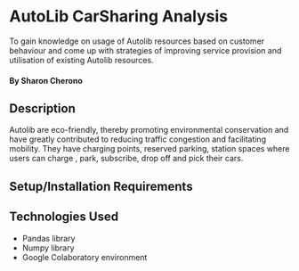 # AutoLib CarSharing Analysis
 To gain knowledge on usage of Autolib resources based on customer behaviour and come up with strategies of improving service provision and utilisation of existing Autolib resources.
#### By Sharon Cherono
## Description
Autolib are eco-friendly, thereby promoting environmental conservation and have greatly contributed to reducing traffic congestion and facilitating mobility.
They have charging points, reserved parking, station spaces where users can charge , park, subscribe, drop off and pick their cars.

## Setup/Installation Requirements

## Technologies Used
* Pandas library
* Numpy library
* Google Colaboratory environment
  
